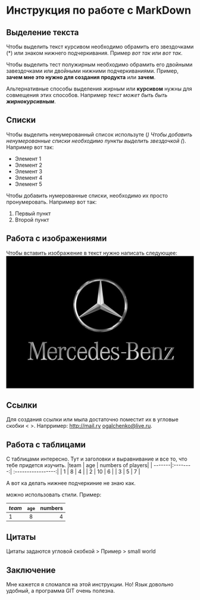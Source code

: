 # Инструкция по работе с MarkDown

## Выделение текста

Чтобы выделить текст курсивом необходимо обрамить его звездочками (*) или знаком нижнего подчеркивания. Пример *вот так* или _вот так_.

Чтобы выделить тест полужирным необходимо обрамить его двойными завездочками или двойными нижними подчеркиваниями. Пример, **зачем мне это нужно для создания продукта** или __зачем__.

Альтернативные способы выделения _жирным_ или __курсивом__ нужны для совмещения этих способов. Например _текст может быть быть **жирнокурсивным**_.

## Списки
Чтобы выделить ненумерованный список используте (*) 
Чтобы добавить ненумерованные списки необходимо пункты выделить звездочкой (*). Например вот так:
* Элемент 1
* Элемент 2
* Элемент 3
* Элемент 4 
* Элемент 5

Чтобы добавить нумерованные списки, необходимо их просто пронумеровать. Например вот так:
1. Первый пункт
2. Второй пункт

## Работа с изображениями

Чтобы вставить изображение в текст нужно написать следующее: ![я готов ехеть, твой](mers.jpg.jpg)

## Ссылки

Для создания ссылки или мыла достаточно поместит их в угловые скобки < >. Напрример: <http://mail.ry> <ogalchenko@live.ru>. 

## Работа с таблицами

С таблицами интересно. Тут и заголовки и выравнивание и все то, что тебе придется изучить.
|team    | age     |  numbers of players|
| -------|:--------:|  :-----------------:|
| 1        | 8        |          4       |
| 2        | 10       |          6       |
| 3        |  5       |         7        |


А вот ка делать нижнее подчеркиние не знаю как.

можно использовать стили. Пример: 

| *team* | `age`  | **numbers** |
---------|:-------:|--------------:|
|1|8|4



## Цитаты

Цитаты задаются угловой скобкой > 
Пример > small world 

## Заключение

Мне кажется я сломался на этой инструкции. Но! Язык довольно удобный, а программа GIT очень полезна.